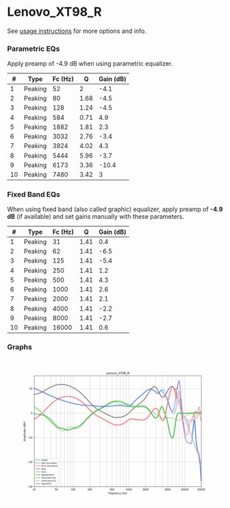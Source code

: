 # Lenovo_XT98_R
See [usage instructions](https://github.com/jaakkopasanen/AutoEq#usage) for more options and info.

### Parametric EQs
Apply preamp of -4.9 dB when using parametric equalizer.

|   # | Type    |   Fc (Hz) |    Q |   Gain (dB) |
|-----|---------|-----------|------|-------------|
|   1 | Peaking |        52 | 2    |        -4.1 |
|   2 | Peaking |        80 | 1.68 |        -4.5 |
|   3 | Peaking |       128 | 1.24 |        -4.5 |
|   4 | Peaking |       584 | 0.71 |         4.9 |
|   5 | Peaking |      1882 | 1.81 |         2.3 |
|   6 | Peaking |      3032 | 2.76 |        -3.4 |
|   7 | Peaking |      3924 | 4.02 |         4.3 |
|   8 | Peaking |      5444 | 5.96 |        -3.7 |
|   9 | Peaking |      6173 | 3.36 |       -10.4 |
|  10 | Peaking |      7480 | 3.42 |         3   |

### Fixed Band EQs
When using fixed band (also called graphic) equalizer, apply preamp of **-4.9 dB** (if available) and set gains manually with these parameters.

|   # | Type    |   Fc (Hz) |    Q |   Gain (dB) |
|-----|---------|-----------|------|-------------|
|   1 | Peaking |        31 | 1.41 |         0.4 |
|   2 | Peaking |        62 | 1.41 |        -6.5 |
|   3 | Peaking |       125 | 1.41 |        -5.4 |
|   4 | Peaking |       250 | 1.41 |         1.2 |
|   5 | Peaking |       500 | 1.41 |         4.3 |
|   6 | Peaking |      1000 | 1.41 |         2.6 |
|   7 | Peaking |      2000 | 1.41 |         2.1 |
|   8 | Peaking |      4000 | 1.41 |        -2.2 |
|   9 | Peaking |      8000 | 1.41 |        -2.7 |
|  10 | Peaking |     16000 | 1.41 |         0.6 |

### Graphs
![](./Lenovo_XT98_R.png)
